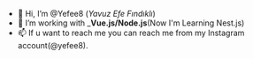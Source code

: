 - 👋 Hi, I’m @Yefee8 (_Yavuz Efe Fındıklı_)
- 👀 I’m working with ___**Vue.js/Node.js**__(Now I'm Learning Nest.js) 
- 📫 If u want to reach me you can reach me from my Instagram account(@yefee8). 
